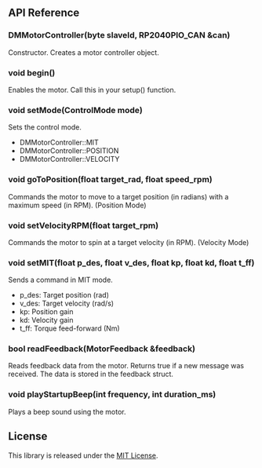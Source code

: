 ## **API Reference**

### **DMMotorController(byte slaveId, RP2040PIO\_CAN \&can)**

Constructor. Creates a motor controller object.

### **void begin()**

Enables the motor. Call this in your setup() function.

### **void setMode(ControlMode mode)**

Sets the control mode.

* DMMotorController::MIT  
* DMMotorController::POSITION  
* DMMotorController::VELOCITY

### **void goToPosition(float target\_rad, float speed\_rpm)**

Commands the motor to move to a target position (in radians) with a maximum speed (in RPM). (Position Mode)

### **void setVelocityRPM(float target\_rpm)**

Commands the motor to spin at a target velocity (in RPM). (Velocity Mode)

### **void setMIT(float p\_des, float v\_des, float kp, float kd, float t\_ff)**

Sends a command in MIT mode.

* p\_des: Target position (rad)  
* v\_des: Target velocity (rad/s)  
* kp: Position gain  
* kd: Velocity gain  
* t\_ff: Torque feed-forward (Nm)

### **bool readFeedback(MotorFeedback \&feedback)**

Reads feedback data from the motor. Returns true if a new message was received. The data is stored in the feedback struct.

### **void playStartupBeep(int frequency, int duration\_ms)**

Plays a beep sound using the motor.

## **License**

This library is released under the [MIT License](https://opensource.org/licenses/MIT).